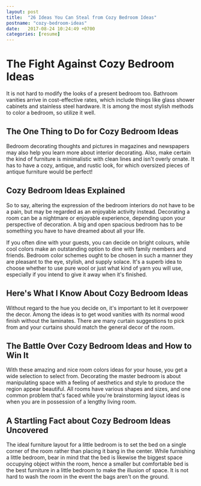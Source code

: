 ```yaml
---
layout: post
title:  "26 Ideas You Can Steal from Cozy Bedroom Ideas"
postname: "cozy-bedroom-ideas"
date:   2017-08-24 10:24:49 +0700
categories: [resume]
---
```

 The Fight Against Cozy Bedroom Ideas 
======================================

It is not hard to modify the looks of a present bedroom too. Bathroom vanities arrive in cost-effective rates, which include things like glass shower cabinets and stainless steel hardware. It is among the most stylish methods to color a bedroom, so utilize it well.

 The One Thing to Do for Cozy Bedroom Ideas 
--------------------------------------------

Bedroom decorating thoughts and pictures in magazines and newspapers may also help you learn more about interior decorating. Also, make certain the kind of furniture is minimalistic with clean lines and isn't overly ornate. It has to have a cozy, antique, and rustic look, for which oversized pieces of antique furniture would be perfect!

 Cozy Bedroom Ideas Explained 
------------------------------

So to say, altering the expression of the bedroom interiors do not have to be a pain, but may be regarded as an enjoyable activity instead. Decorating a room can be a nightmare or enjoyable experience, depending upon your perspective of decoration. A big and open spacious bedroom has to be something you have to have dreamed about all your life.

If you often dine with your guests, you can decide on bright colours, while cool colors make an outstanding option to dine with family members and friends. Bedroom color schemes ought to be chosen in such a manner they are pleasant to the eye, stylish, and supply solace. It's a superb idea to choose whether to use pure wool or just what kind of yarn you will use, especially if you intend to give it away when it's finished.

 Here's What I Know About Cozy Bedroom Ideas 
---------------------------------------------

Without regard to the hue you decide on, it's important to let it overpower the decor. Among the ideas is to get wood vanities with its normal wood finish without the laminates. There are many curtain suggestions to pick from and your curtains should match the general decor of the room.

 The Battle Over Cozy Bedroom Ideas and How to Win It
-----------------------------------------------------

With these amazing and nice room colors ideas for your house, you get a wide selection to select from. Decorating the master bedroom is about manipulating space with a feeling of aesthetics and style to produce the region appear beautiful. All rooms have various shapes and sizes, and one common problem that's faced while you're brainstorming layout ideas is when you are in possession of a lengthy living room.

 A Startling Fact about Cozy Bedroom Ideas Uncovered 
-----------------------------------------------------

The ideal furniture layout for a little bedroom is to set the bed on a single corner of the room rather than placing it bang in the center. While furnishing a little bedroom, bear in mind that the bed is likewise the biggest space occupying object within the room, hence a smaller but comfortable bed is the best furniture in a little bedroom to make the illusion of space. It is not hard to wash the room in the event the bags aren't on the ground.
